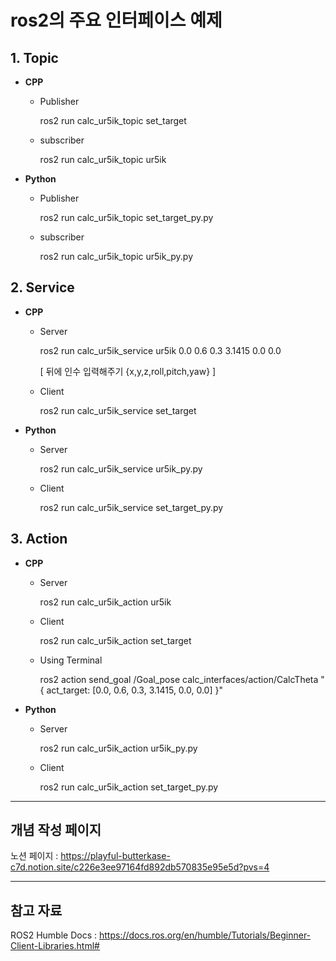 # ros2의 주요 인터페이스 예제

## 1. Topic

* __CPP__

    * Publisher

        ros2 run calc_ur5ik_topic set_target

    * subscriber

        ros2 run calc_ur5ik_topic ur5ik

* __Python__

    * Publisher

        ros2 run calc_ur5ik_topic set_target_py.py


    * subscriber

        ros2 run calc_ur5ik_topic ur5ik_py.py


## 2. Service

* __CPP__

    * Server

        ros2 run calc_ur5ik_service ur5ik 0.0 0.6 0.3 3.1415 0.0 0.0

        [ 뒤에 인수 입력해주기 {x,y,z,roll,pitch,yaw} ]

    * Client

        ros2 run calc_ur5ik_service set_target

* __Python__

    * Server

        ros2 run calc_ur5ik_service ur5ik_py.py

    * Client

        ros2 run calc_ur5ik_service set_target_py.py

## 3. Action

* __CPP__

    * Server

        ros2 run calc_ur5ik_action ur5ik

    * Client

        ros2 run calc_ur5ik_action set_target

    * Using Terminal

        ros2 action send_goal /Goal_pose calc_interfaces/action/CalcTheta "{ act_target: [0.0, 0.6, 0.3, 3.1415, 0.0, 0.0] }"

* __Python__

    * Server

        ros2 run calc_ur5ik_action ur5ik_py.py

    * Client

        ros2 run calc_ur5ik_action set_target_py.py

---

## 개념 작성 페이지

노션 페이지 : <https://playful-butterkase-c7d.notion.site/c226e3ee97164fd892db570835e95e5d?pvs=4>

---

## 참고 자료
ROS2 Humble Docs : <https://docs.ros.org/en/humble/Tutorials/Beginner-Client-Libraries.html#>
